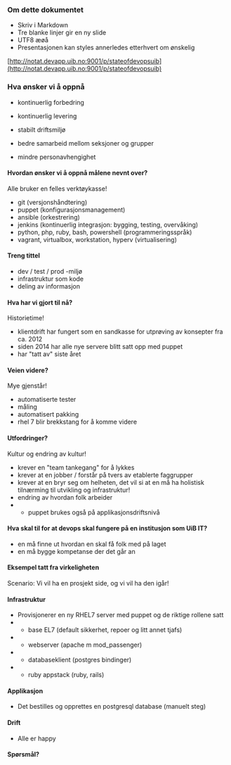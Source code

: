 ### Om dette dokumentet

- Skriv i Markdown
- Tre blanke linjer gir en ny slide
- UTF8 æøå
- Presentasjonen kan styles annerledes etterhvert om ønskelig

[http://notat.devapp.uib.no:9001/p/stateofdevopsuib](http://notat.devapp.uib.no:9001/p/stateofdevopsuib)



### Hva ønsker vi å oppnå

- kontinuerlig forbedring
- kontinuerlig levering
- stabilt driftsmiljø

- bedre samarbeid mellom seksjoner og grupper
- mindre personavhengighet



#### Hvordan ønsker vi å oppnå målene nevnt over?



Alle bruker en felles verktøykasse!



- git (versjonshåndtering)
- puppet (konfigurasjonsmanagement)
- ansible (orkestrering)
- jenkins (kontinuerlig integrasjon: bygging, testing, overvåking)
- python, php, ruby, bash, powershell (programmeringsspråk)
- vagrant, virtualbox, workstation, hyperv (virtualisering)



#### Treng tittel

- dev / test / prod -miljø
- infrastruktur som kode
- deling av informasjon



#### Hva har vi gjort til nå?



Historietime!



- klientdrift har fungert som en sandkasse for utprøving av konsepter fra ca. 2012
- siden 2014 har alle nye servere blitt satt opp med puppet
- har "tatt av" siste året



#### Veien videre?



Mye gjenstår!



- automatiserte tester
- måling
- automatisert pakking
- rhel 7 blir brekkstang for å komme videre



#### Utfordringer?



Kultur og endring av kultur!



- krever en "team tankegang" for å lykkes
- krever at en jobber / forstår på tvers av etablerte faggrupper
- krever at en bryr seg om helheten, det vil si at en må ha holistisk tilnærming til utvikling og infrastruktur!
- endring av hvordan folk arbeider
- - puppet brukes også på applikasjonsdriftsnivå



#### Hva skal til for at devops skal fungere på en institusjon som UiB IT?



- en må finne ut hvordan en skal få folk med på laget
- en må bygge kompetanse der det går an



#### Eksempel tatt fra virkeligheten



Scenario: Vi vil ha en prosjekt side, og vi vil ha den igår!



#### Infrastruktur
- Provisjonerer en ny RHEL7 server med puppet og de riktige rollene satt
- - base EL7 (default sikkerhet, repoer og litt annet tjafs)
- - webserver (apache m mod_passenger)
- - databaseklient (postgres bindinger)
- - ruby appstack (ruby, rails)



#### Applikasjon
- Det bestilles og opprettes en postgresql database (manuelt steg)



#### Drift
- Alle er happy



#### Spørsmål?
